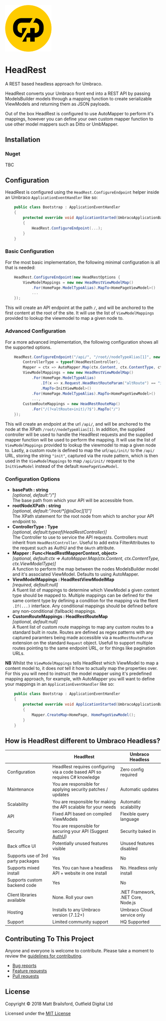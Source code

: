 <img src="assets/logo.png" alt="HeadRest" width="150"/>

# HeadRest
A REST based headless approach for Umbraco.

HeadRest converts your Umbraco front end into a REST API by passing ModelsBuilder models through a mapping function to create serializable ViewModels and returning them as JSON payloads. 

Out of the box HeadRest is configured to use AutoMapper to perform it's mappings, however you can define your own custom mapper function to use other model mappers such as Ditto or UmbMapper.

## Installation

### Nuget

TBC

## Configuration
HeadRest is configured using the `HeadRest.ConfigureEndpoint` helper inside an Umbraco `ApplicationEventHandler` like so:
````csharp 
    public class Bootstrap : ApplicationEventHandler
    {
        protected override void ApplicationStarted(UmbracoApplicationBase app, ApplicationContext ctx)
        {
            HeadRest.ConfigureEndpoint(...);
        }
    }
````

### Basic Configuration
For the most basic implementation, the following minimal configuration is all that is needed:
````csharp 
    HeadRest.ConfigureEndpoint(new HeadRestOptions {
        ViewModelMappings = new new HeadRestViewModelMap()
            .For(HomePage.ModelTypeAlias).MapTo<HomePageViewModel>()
            ...
    });
````

This will create an API endpoint at the path `/`, and will be anchored to the first content at the root of the site. It will use the list of `ViewModelMappings` provided to lookup the viewmodel to map a given node to.

### Advanced Configuration
For a more advanced implementation, the following configuration shows all the supported options.
````csharp 
    HeadRest.ConfigureEndpoint("/api/", "/root//nodeTypeAlias[1]", new HeadRestOptions {
        ControllerType = typeof(HeadRestController),
        Mapper = ctx => AutoMapper.Map(ctx.Content, ctx.ContentType, ctx.ViewModelType),
        ViewModelMappings = new new HeadRestViewModelMap()
            .For(HomePage.ModelTypeAlias)
                .If(x => x.Request.HeadRestRouteParam("altRoute") == "init")
                .MapTo<InitViewModel>()
            .For(HomePage.ModelTypeAlias).MapTo<HomePageViewModel>()
            ...,
        CustomRouteMappings = new HeadRestRouteMap()
            .For("/(?<altRoute>init)/?$").MapTo("/")
    });
````
This will create an endpoint at the url `/api/`, and will be anchored to the node at the XPath `/root//nodeTypeAlias[1]`. In addition, the supplied controller will be used to handle the HeadRest requests and the supplied mapper function will be used to perform the mapping. It will use the list of `ViewModelMappings` provided to lookup the viewmodel to map a given node to. Lastly, a custom route is defined to map the url`/api/init/` to the `/api/` URL, storing the string `"init"`, captured via the route pattern, which is then used in the `ViewModelMappings` to map `/api/init/` request to the `InitViewModel` instead of the default `HomePageViewModel`.

### Configuration Options
* __basePath : string__   
  _[optional, default:"/"]_  
  The base path from which your API will be accessible from.
* __rootNodeXPath : string__   
  _[optional, default:"/root/*[@isDoc][1]"]_  
  The XPath statement for the root node from which to anchor your API endpoint to.
* __ControllerType : Type__   
  _[optional, default:typeof(HeadRestController)]_  
  The Controller to use to service the API requests. Controllers must inherit from `HeadRestController`. Useful to add extra FilterAttributes to the request such as AuthU and the `OAuth` attribute.
* __Mapper : Func<HeadRestMapperContext, object>__   
  _[optional, default:ctx => AutoMapper.Map(ctx.Content, ctx.ContentType, ctx.ViewModelType)]_  
  A function to perform the map between the nodes ModelsBuilder model and it's associated ViewModel. Defaults to using AutoMapper.
* __ViewModelMappings : HeadRestViewModelMap__   
  _[required, default:null]_  
  A fluent list of mappings to determine which ViewModel a given content type should be mapped to. Multiple mappings can be defined for the same content type by defining a condition for the mapping via the flient `.If(...)` interface. Any conditional mappings should be defined before any non-conditional (fallback) mappings.
* __CustomRouteMappings : HeadRestRouteMap__   
  _[optional, default:null]_  
  A fluent list of custom route mappings to map any custom routes to a standard built in route. Routes are defined as regex patterns with any captured paramters being made accessible via a `HeadRestRouteParam` extension on the standard `Request` object. Usefull to support multiple routes pointing to the same endpoint URL, or for things like pagination URLs.

**NB** Whilst the `ViewModelMappings` tells HeadRest which ViewModel to map a content model to, it does *not* tell it how to actually map the properties over. For this you will need to instruct the model mapper using it's predefined mapping approach, for example, with AutoMapper you will want to define your mappings in an `ApplicationEventHandler` like so:
````csharp 
    public class Bootstrap : ApplicationEventHandler
    {
        protected override void ApplicationStarted(UmbracoApplicationBase app, ApplicationContext ctx)
        {
            Mapper.CreateMap<HomePage, HomePageViewModel();
        }
    }
````
## How is HeadRest different to Umbraco Headless?
| | HeadRest | Umbraco Headless |
|-|----------|---------------|
| Configuration | HeadRest requires configuring via a code based API so requires C# knowledge | Zero config required |
| Maintenance | You are responsible for applying security patches / updates | Automatic updates |
| Scalability | You are responsible for making the API scalable for your needs | Automatic scalability |
| API | Fixed API based on compiled ViewModels | Flexible query language |
| Security | You are responsible for securing your API (Suggest [AuthU](https://github.com/mattbrailsford/umbraco-authu)) | Security baked in |
| Back office UI | Potentially unused features visible | Unused features disabled |
| Supports use of 3rd party packages | Yes | No |
| Supports mixed install | Yes. You can have a headless API + website in one install | No. Headless only install |
| Supports custom backend code | Yes | No |
| Client libraries available | None. Roll your own | .NET Framework, .NET Core, Node.js |
| Hosting | Installs to any Umbraco version (7.12+) | Umbraco Cloud service only |
| Support | Limited community support | HQ Supported |

## Contributing To This Project

Anyone and everyone is welcome to contribute. Please take a moment to review the [guidelines for contributing](CONTRIBUTING.md).

* [Bug reports](CONTRIBUTING.md#bugs)
* [Feature requests](CONTRIBUTING.md#features)
* [Pull requests](CONTRIBUTING.md#pull-requests)

## License

Copyright &copy; 2018 Matt Brailsford, Outfield Digital Ltd 

Licensed under the [MIT License](LICENSE)

